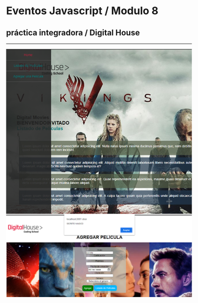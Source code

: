 # Eventos Javascript / Modulo 8
## práctica integradora / Digital House
<hr>
<img src="https://github.com/YonPalac1/Eventos_JS/blob/master/public/img/img2.png">
<img src="https://github.com/YonPalac1/Eventos_JS/blob/master/public/img/Sin%20img.png">

